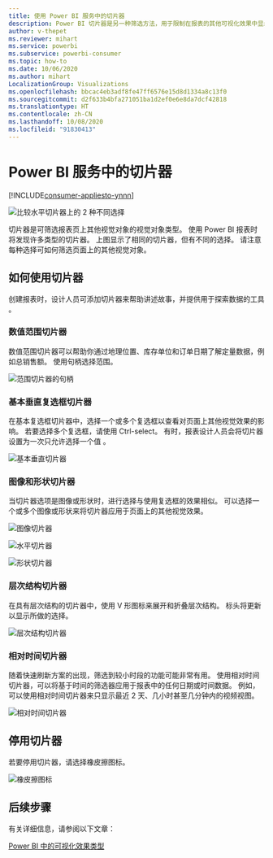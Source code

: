 ```yaml
---
title: 使用 Power BI 服务中的切片器
description: Power BI 切片器是另一种筛选方法，用于限制在报表的其他可视化效果中显示的部分数据集。
author: v-thepet
ms.reviewer: mihart
ms.service: powerbi
ms.subservice: powerbi-consumer
ms.topic: how-to
ms.date: 10/06/2020
ms.author: mihart
LocalizationGroup: Visualizations
ms.openlocfilehash: bbcac4eb3adf8fe47ff6576e15d8d1334a8c13f0
ms.sourcegitcommit: d2f633b4bfa271051ba1d2ef0e6e8da7dcf42818
ms.translationtype: HT
ms.contentlocale: zh-CN
ms.lasthandoff: 10/08/2020
ms.locfileid: "91830413"
---
```

# <a name="slicers-in-the-power-bi-service"></a>Power BI 服务中的切片器

[!INCLUDE[consumer-appliesto-ynnn](../includes/consumer-appliesto-yynn.md)]

![比较水平切片器上的 2 种不同选择](media/end-user-slicer/power-bi-slider.png)

切片器是可筛选报表页上其他视觉对象的视觉对象类型。 使用 Power BI 报表时将发现许多类型的切片器。 上图显示了相同的切片器，但有不同的选择。 请注意每种选择可如何筛选页面上的其他视觉对象。  


## <a name="how-to-use-slicers"></a>如何使用切片器
创建报表时，设计人员可添加切片器来帮助讲述故事，并提供用于探索数据的工具  。

### <a name="numeric-range-slicer"></a>数值范围切片器
 数值范围切片器可以帮助你通过地理位置、库存单位和订单日期了解定量数据，例如总销售额。 使用句柄选择范围。 

![范围切片器的句柄](media/end-user-slicer/power-bi-handles.png)

### <a name="basic-vertical-checkbox-slicer"></a>基本垂直复选框切片器

在基本复选框切片器中，选择一个或多个复选框以查看对页面上其他视觉效果的影响。 若要选择多个复选框，请使用 Ctrl-select。 有时，报表设计人员会将切片器设置为一次只允许选择一个值  。 

![基本垂直切片器](media/end-user-slicer/power-bi-basic.png)

### <a name="image-and-shape-slicers"></a>图像和形状切片器
当切片器选项是图像或形状时，进行选择与使用复选框的效果相似。 可以选择一个或多个图像或形状来将切片器应用于页面上的其他视觉效果。 

![图像切片器](media/end-user-slicer/power-bi-image.png)    

![水平切片器](media/end-user-slicer/power-bi-horizontal.png)    

![形状切片器](media/end-user-slicer/power-bi-boxes.png)

### <a name="hierarchy-slicer"></a>层次结构切片器

在具有层次结构的切片器中，使用 V 形图标来展开和折叠层次结构。 标头将更新以显示所做的选择。

![层次结构切片器](media/end-user-slicer/power-bi-hierarchy.png)

### <a name="relative-time-slicer"></a>相对时间切片器
随着快速刷新方案的出现，筛选到较小时段的功能可能非常有用。
使用相对时间切片器，可以将基于时间的筛选器应用于报表中的任何日期或时间数据。 例如，可以使用相对时间切片器来只显示最近 2 天、几小时甚至几分钟内的视频视图。 

![相对时间切片器](media/end-user-slicer/power-bi-relative-time.png)

## <a name="deactivate-a-slicer"></a>停用切片器
若要停用切片器，请选择橡皮擦图标。

![橡皮擦图标](media/end-user-slicer/power-bi-eraser.png)

## <a name="next-steps"></a>后续步骤
有关详细信息，请参阅以下文章：

[Power BI 中的可视化效果类型](end-user-visualizations.md)

